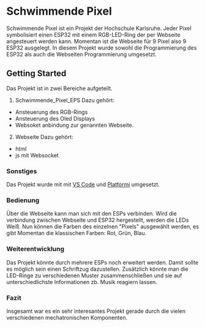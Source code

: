 # Schwimmende Pixel

Schwimmende Pixel ist ein Projekt der Hochschule Karlsruhe. Jeder Pixel symbolisiert einen ESP32 mit einem RGB-LED-Ring der per Webseite angesteuert werden kann.
Momentan ist die Webseite für 9 Pixel also 9 ESP32 ausgelegt.
In diesem Projekt wurde sowohl die Programmierung des ESP32 als auch die Webseiten Programmierung umgesetzt.

## Getting Started
Das Projekt ist in zwei Bereiche aufgeteilt.
1. Schwimmende_Pixel_EPS
Dazu gehört:
* Ansteuerung des RGB-Rings
* Ansteuerung des Oled Displays
* Websoket anbindung zur genannten Webseite.
2. Webseite
Dazu gehört:
* html
* js mit Websocket

### Sonstiges
Das Projekt wurde mit mit [VS Code](https://code.visualstudio.com/) und [Platformi](https://github.com/platformio/platformio-vscode-ide) umgesetzt.

### Bedienung
Über die Webseite kann man sich mit den ESPs verbinden. Wird die verbindung zwischen Webseite und ESP32 hergestellt, werden die LEDs Weiß.
Nun können die Farben des einzelnen "Pixels" ausgewählt werden, es gibt Momentan die klassischen Farben: Rot, Grün, Blau.

### Weiterentwicklung
Das Projekt könnte durch mehrere ESPs noch erweitert werden. Damit sollte es möglich sein einen Schriftzug dazustellen.
Zusätzlich könnte man die LED-Ringe zu verschiedenen Muster zusammenschließen und sie auf unterschiedlichste Informationen zb. Musik reagiern lassen.

### Fazit
Insgesamt war es ein sehr interesantes Projekt gerade durch die vielen verschiedenen mechatronischen Komponenten.

